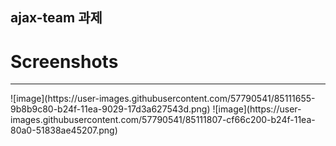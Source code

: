 ## ajax-team 과제

# Screenshots
---------------
<div>
![image](https://user-images.githubusercontent.com/57790541/85111655-9b8b9c80-b24f-11ea-9029-17d3a627543d.png)
![image](https://user-images.githubusercontent.com/57790541/85111807-cf66c200-b24f-11ea-80a0-51838ae45207.png)
</div>


